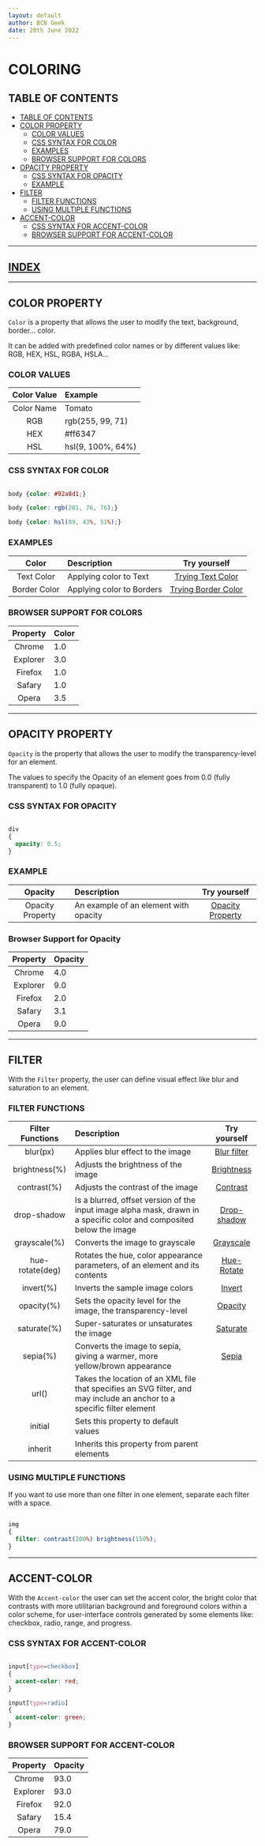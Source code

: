 ```yaml
---
layout: default
author: BCN Geek
date: 20th June 2022
---
```


# COLORING

## TABLE OF CONTENTS

- [TABLE OF CONTENTS](#table-of-contents)
- [COLOR PROPERTY](#color-property)
  - [COLOR VALUES](#color-values)
  - [CSS SYNTAX FOR COLOR](#css-syntax-for-color)
  - [EXAMPLES](#examples)
  - [BROWSER SUPPORT FOR COLORS](#browser-support-for-colors)
- [OPACITY PROPERTY](#opacity-property)
  - [CSS SYNTAX FOR OPACITY](#css-syntax-for-opacity)
  - [EXAMPLE](#example)
- [FILTER](#filter)
  - [FILTER FUNCTIONS](#filter-functions)
  - [USING MULTIPLE FUNCTIONS](#using-multiple-functions)
- [ACCENT-COLOR](#accent-color)
  - [CSS SYNTAX FOR ACCENT-COLOR](#css-syntax-for-accent-color)
  - [BROWSER SUPPORT FOR ACCENT-COLOR](#browser-support-for-accent-color)

---

## [INDEX](./INDEX.md)

---

## COLOR PROPERTY

`Color` is a property that allows the user to modify the text, background, border... color.

It can be added with predefined color names or by different values like: RGB, HEX, HSL, RGBA, HSLA...

### COLOR VALUES

| Color Value | Example  |
|:----:|:-------------|
|Color Name| Tomato |
| RGB  | rgb(255, 99, 71) |
| HEX  | #ff6347 |
| HSL | hsl(9, 100%, 64%) |

### CSS SYNTAX FOR COLOR

```CSS

body {color: #92a8d1;}

body {color: rgb(201, 76, 76);}

body {color: hsl(89, 43%, 51%);}

```

### EXAMPLES

| Color | Description | Try yourself |
|:----:|:-------------|:----:|
| Text Color | Applying color to Text | [Trying Text Color](https://www.w3schools.com/css/tryit.asp?filename=trycss_color_text) |
| Border Color | Applying color to Borders | [Trying Border Color](https://www.w3schools.com/css/tryit.asp?filename=trycss_color_border) |

### BROWSER SUPPORT FOR COLORS

| Property | Color |
|:----:|:-------------|
| Chrome  | 1.0 |
| Explorer  | 3.0 |
| Firefox | 1.0 |
| Safary | 1.0 |
| Opera | 3.5 |

---

## OPACITY PROPERTY

`Opacity` is the property that allows the user to modify the transparency-level for an element.

The values to specify the Opacity of an element goes from 0.0 (fully transparent) to 1.0 (fully opaque).

### CSS SYNTAX FOR OPACITY

```CSS

div 
{
  opacity: 0.5;
}

```

### EXAMPLE

| Opacity | Description | Try yourself |
|:----:|:-------------|:----:|
| Opacity Property | An example of an element with opacity | [Opacity Property](https://www.w3schools.com/cssref/tryit.asp?filename=trycss3_opacity_box) |

### Browser Support for Opacity

| Property | Opacity |
|:----:|:-------------|
| Chrome  | 4.0 |
| Explorer  | 9.0 |
| Firefox | 2.0 |
| Safary | 3.1 |
| Opera | 9.0 |

---

## FILTER

With the `Filter` property, the user can define visual effect like blur and saturation to an element.

### FILTER FUNCTIONS

|Filter Functions | Description | Try yourself |
|:----:|:-------------|:----:|
| blur(px) | Applies blur effect to the image | [Blur filter](https://www.w3schools.com/cssref/tryit.asp?filename=trycss3_filter_blur) |
| brightness(%) | Adjusts the brightness of the image | [Brightness](https://www.w3schools.com/cssref/tryit.asp?filename=trycss3_filter_brightness) |
| contrast(%) | Adjusts the contrast of the image | [Contrast](https://www.w3schools.com/cssref/tryit.asp?filename=trycss3_filter_contrast) |
| drop-shadow | Is a blurred, offset version of the input image alpha mask, drawn in a specific color and composited below the image | [Drop-shadow](https://www.w3schools.com/cssref/tryit.asp?filename=trycss3_filter_dropshadow) |
| grayscale(%) | Converts the image to grayscale | [Grayscale](https://www.w3schools.com/cssref/tryit.asp?filename=trycss3_filter_grayscale2) |
| hue-rotate(deg) | Rotates the hue, color appearance parameters, of an element and its contents | [Hue-Rotate](https://www.w3schools.com/cssref/tryit.asp?filename=trycss3_filter_huerotate) |
| invert(%) | Inverts the sample image colors | [Invert](https://www.w3schools.com/cssref/tryit.asp?filename=trycss3_filter_invert) |
| opacity(%) | Sets the opacity level for the image, the transparency-level | [Opacity](https://www.w3schools.com/cssref/tryit.asp?filename=trycss3_filter_opacity) |
| saturate(%) | Super-saturates or unsaturates the image | [Saturate](https://www.w3schools.com/cssref/tryit.asp?filename=trycss3_filter_saturate) |
| sepia(%) | Converts the image to sepia, giving a warmer, more yellow/brown appearance | [Sepia](https://www.w3schools.com/cssref/tryit.asp?filename=trycss3_filter_sepia) |
| url() | Takes the location of an XML file that specifies an SVG filter, and may include an anchor to a specific filter element |
| initial | Sets this property to default values |
| inherit | Inherits this property from parent elements |

### USING MULTIPLE FUNCTIONS

If you want to use more than one filter in one element, separate each filter with a space.

```CSS

img 
{
  filter: contrast(200%) brightness(150%);
}

```

---

## ACCENT-COLOR

With the `Accent-color` the user can set the accent color, the bright color that contrasts with more utilitarian background and foreground colors within a color scheme, for user-interface controls generated by some elements like: checkbox, radio, range, and progress.

### CSS SYNTAX FOR ACCENT-COLOR

```CSS

input[type=checkbox] 
{
  accent-color: red;
}

input[type=radio] 
{
  accent-color: green;
}

```

### BROWSER SUPPORT FOR ACCENT-COLOR

| Property | Opacity |
|:----:|:-------------|
| Chrome  | 93.0 |
| Explorer  | 93.0 |
| Firefox | 92.0 |
| Safary | 15.4 |
| Opera | 79.0 |
